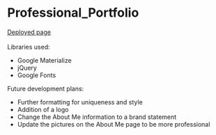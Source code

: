 # Professional_Portfolio

<a href="https://rehlingera.github.io/me" target="_blank">Deployed page</a>
<br />
<br />
Libraries used:
<ul>
  <li>Google Materialize</li>
  <li>jQuery</li>
  <li>Google Fonts</li>
</ul>

Future development plans:
<ul>
  <li>Further formatting for uniqueness and style</li>
  <li>Addition of a logo</li>
  <li>Change the About Me information to a brand statement</li>
  <li>Update the pictures on the About Me page to be more professional</li>
</ul>
